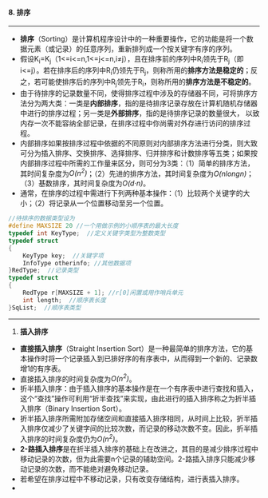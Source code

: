 #### 8. 排序

***

* **排序**（Sorting）是计算机程序设计中的一种重要操作，它的功能是将一个数据元素（或记录）的任意序列，重新排列成一个按关键字有序的序列。
* 假设K<sub>i</sub>=K<sub>j</sub>（1<=i<=n,1<=j<=n,i≠j），且在排序前的序列中R<sub>i</sub>领先于R<sub>j</sub>（即i<=j）。若在排序后的序列中R<sub>i</sub>仍领先于R<sub>j</sub>，则称所用的**排序方法是稳定的**；反之，若可能使排序后的序列中R<sub>j</sub>领先于R<sub>i</sub>，则称所用的**排序方法是不稳定的**。
* 由于待排序的记录数量不同，使得排序过程中涉及的存储器不同，可将排序方法分为两大类：一类是**内部排序**，指的是待排序记录存放在计算机随机存储器中进行的排序过程；另一类是**外部排序**，指的是待排序记录的数量很大， 以致内存一次不能容纳全部记录，在排序过程中你尚需对外存进行访问的排序过程。
* 内部排序如果按排序过程中依据的不同原则对内部排序方法进行分类，则大致可分为插入排序、交换排序、选择排序、归并排序和计数排序等五类；如果按内部排序过程中所需的工作量来区分，则可分为3类：（1）简单的排序方法，其时间复杂度为*O(n<sup>2</sup>)*；（2）先进的排序方法，其时间复杂度为*O(nlongn)*；（3）基数排序，其时间复杂度为*O(d·n)*。
* 通常，在排序的过程中需进行下列两种基本操作：（1）比较两个关键字的大小；（2）将记录从一个位置移动至另一个位置。

```c++
//待排序的数据类型设为
#define MAXSIZE 20 //一个用做示例的小顺序表的最大长度
typedef int KeyType;  //定义关键字类型为整数类型
typedef struct
{
    KeyType key;  //关键字项
    InfoType otherinfo; //其他数据项
}RedType;  //记录类型
typedef struct
{
    RedType r[MAXSIZE + 1]; //r[0]闲置或用作哨兵单元
    int length;  //顺序表长度
}SqList;  //顺序表类型
```

***

1. **插入排序**

* **直接插入排序**（Straight Insertion Sort）是一种最简单的排序方法，它的基本操作时将一个记录插入到已排好序的有序表中，从而得到一个新的、记录数增1的有序表。
* 直接插入排序的时间复杂度为*O(n<sup>2</sup>)*。
* 折半插入排序：由于插入排序的基本操作是在一个有序表中进行查找和插入，这个“查找”操作可利用“折半查找”来实现，由此进行的插入排序称之为折半插入排序（Binary Insertion Sort）。
* 折半插入排序所需附加存储空间和直接插入排序相同，从时间上比较，折半插入排序仅减少了关键字间的比较次数，而记录的移动次数不变。因此，折半插入排序的时间复杂度仍为*O(n<sup>2</sup>)*。
* **2-路插入排序**是在折半插入排序的基础上在改进之，其目的是减少排序过程中移动记录的次数，但为此需要n个记录的辅助空间。2-路插入排序只能减少移动记录的次数，而不能绝对避免移动记录。
* 若希望在排序过程中不移动记录，只有改变存储结构，进行表插入排序。
* 